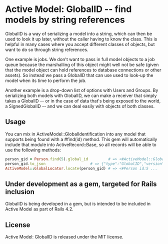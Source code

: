 # Active Model: GlobalID -- find models by string references

GlobalID is a way of serializing a model into a string, which can then be used to look it up later,
without the caller having to know the class. This is helpful in many cases where you accept different
classes of objects, but want to do so through string references.

One example is jobs. We don't want to pass in full model objects to a job queue because the marshalling
of this object might well not be safe (given that the model object can hold references to database 
connections or other assets). So instead we pass a GlobalID that can use used to look-up the model when
its time to perform the job.

Another example is a drop-down list of options with Users and Groups. By serializing both models with
GlobalID, we can make a receiver that simply takes a GlobalID -- or in the case of data that's being
exposed to the world, a SignedGlobalID -- and we can deal easily with objects of both classes.


## Usage

You can mix in ActiveModel::GlobalIdentification into any model that supports being found with a #find(id)
method. This gem will automatically include that module into ActiveRecord::Base, so all records will
be able to use the following methods:

```ruby
person_gid = Person.find(5).global_id         # => <#ActiveModel::GlobalID ...
person_gid.to_json  			      # => {"type":"GlobalID","version":1,"class_name":"Person","id":"5"}
ActiveModel::GlobalLocator.locate(person_gid) # => <#Person id:5 ...
```

## Under development as a gem, targeted for Rails inclusion

GlobalID is being developed in a gem, but is intended to be included in Active Model as part of Rails 4.2.


## License

Active Model: GlobalID is released under the MIT license.
